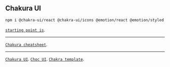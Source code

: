 ## Chakura UI

```bash
npm i @chakra-ui/react @chakra-ui/icons @emotion/react @emotion/styled framer-motion react-icons @chakra-ui/next-js swiper swiper/react
```

[`starting point is`](https://chakra-ui.com/getting-started#framework-guide).

***

[`Chakura cheatsheet`](https://chakra-ui-cheatsheet.vercel.app/).

***

[`Chakura UI`](https://chakra-ui.com/docs/components).
[`Choc UI`](https://choc-ui.com/).
[`Chakra template`](https://chakra-templates.dev/components/cards).
